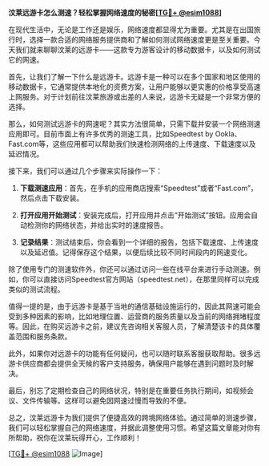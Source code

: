 **汶莱远游卡怎么测速？轻松掌握网络速度的秘密[[TG💪+ @esim1088](https://t.me/s/esim1088)]**

在现代生活中，无论是工作还是娱乐，网络速度都显得尤为重要。尤其是在出国旅行时，选择一款合适的网络服务提供商和了解如何测试网络速度更是至关重要。今天我们就来聊聊汶莱的远游卡——这款专为游客设计的移动数据卡，以及如何测试它的网速。

首先，让我们了解一下什么是远游卡。远游卡是一种可以在多个国家和地区使用的移动数据卡，它通常提供本地化的资费方案，让用户能够以更实惠的价格享受高速上网服务。对于计划前往汶莱旅游或出差的人来说，远游卡无疑是一个非常方便的选择。

那么，如何测试远游卡的网速呢？其实方法很简单，只需下载并安装一个网络测速应用即可。目前市面上有许多优秀的测速工具，比如Speedtest by Ookla、Fast.com等，这些应用都可以帮助我们快速检测网络的上传速度、下载速度以及延迟情况。

接下来，我们可以通过几个步骤来实际操作一下：

1. **下载测速应用**：首先，在手机的应用商店搜索“Speedtest”或者“Fast.com”，然后点击下载安装。
   
2. **打开应用开始测试**：安装完成后，打开应用并点击“开始测试”按钮。应用会自动检测你的网络状态，并给出实时的速度报告。

3. **记录结果**：测试结束后，你会看到一个详细的报告，包括下载速度、上传速度以及延迟值。记得保存这个结果，以便后续比较不同时间段内的网速变化。

除了使用专门的测速软件外，你还可以通过访问一些在线平台来进行手动测速。例如，你可以直接访问Speedtest官方网站（speedtest.net），在那里同样可以完成类似的测试流程。

值得一提的是，由于远游卡是基于当地的通信基础设施运行的，因此其网速可能会受到多种因素的影响，比如地理位置、运营商的服务质量以及当前的网络拥堵程度等。因此，在购买远游卡之前，建议先咨询相关客服人员，了解清楚该卡的具体覆盖范围和服务条款。

此外，如果你对远游卡的功能有任何疑问，也可以随时联系客服获取帮助。很多远游卡供应商都会提供全天候的客户支持服务，确保用户能够在遇到问题时及时解决。

最后，别忘了定期检查自己的网络状况，特别是在重要任务执行期间，如视频会议、文件传输等。这样可以避免因网速过慢而导致的不便。

总之，汶莱远游卡为我们提供了便捷高效的跨境网络体验。通过简单的测速步骤，我们可以轻松掌握自己的网络速度，并据此调整使用习惯。希望这篇文章能对你有所帮助，祝你在汶莱玩得开心，工作顺利！

[[TG💪+ @esim1088](https://t.me/s/esim1088) ![Image](https://i.postimg.cc/4NQfJmqS/Snipaste-2025-05-13-00-14-12.png)]